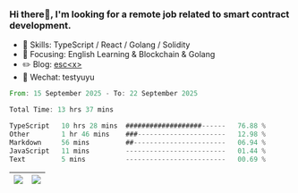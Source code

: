 ### Hi there👋, I'm looking for a remote job related to smart contract development.


- 🔨 Skills: TypeScript / React / Golang / Solidity
- 🎯 Focusing: English Learning & Blockchain & Golang
- ✏️ Blog: [esc\<x\>](https://escx.github.io)
- 💬 Wechat: testyuyu


<!--START_SECTION:waka-->

```rust
From: 15 September 2025 - To: 22 September 2025

Total Time: 13 hrs 37 mins

TypeScript   10 hrs 28 mins  ###################------   76.88 %
Other        1 hr 46 mins    ###----------------------   12.98 %
Markdown     56 mins         ##-----------------------   06.94 %
JavaScript   11 mins         -------------------------   01.44 %
Text         5 mins          -------------------------   00.69 %
```

<!--END_SECTION:waka-->


| <img align="center" src="https://github-readme-stats.vercel.app/api/?username=escX&show_icons=true&theme=buefy&hide_border=true&card_width=500" /> | <img align="center" src="https://github-readme-stats.vercel.app/api/top-langs/?username=escX&layout=compact&theme=buefy&hide_border=true&card_width=500" /> |
| ------------- | ------------- |
